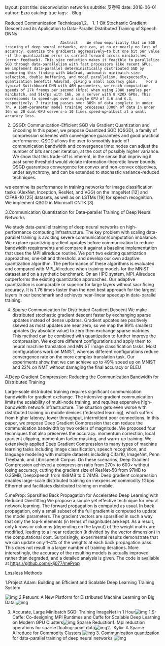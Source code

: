 

layout:     post
title:      deconvolution networks 
subtitle:   反卷积
date:       2018-06-01
author:     Ezra
catalog: true
tags:
    - Blog

Reduced Communication Techniques1,2，
	1. 1-Bit Stochastic Gradient Descent and its Application to Data-Parallel Distributed Training of Speech DNNs

                             Abstract    We show empirically that in SGD training of deep neural networks, one can, at no or nearly no loss of accuracy, quantize the gradients aggressively—to but one bit per value—if the quantization error is carried forward across minibatches (error feedback). This size reduction makes it feasible to parallelize SGD through data-parallelism with fast processors like recent GPUs.    We implement data-parallel deterministically distributed SGD by combining this finding with AdaGrad, automatic minibatch-size selection, double buffering, and model parallelism. Unexpectedly, quantization benefits AdaGrad, giving a small accuracy gain.    For a typical Switchboard DNN with 46M parameters, we reach computation speeds of 27k frames per second (kfps) when using 2880 samples per minibatch, and 51kfps with 16k, on a server with 8 K20X GPUs. This corresponds to speed-ups over a single GPU of 3.6 and 6.3, respectively. 7 training passes over 309h of data complete in under 7h. A 160M-parameter model training processes 3300h of data in under 16h on 20 dual-GPU servers—a 10 times speed-up—albeit at a small accuracy loss.


2. QSGD: Communication-Efficient SGD via Gradient Quantization and Encoding
    In this paper, we propose Quantized SGD (QSGD), a family of compression
    schemes with convergence guarantees and good practical performance. QSGD
    allows the user to smoothly trade off communication bandwidth and convergence
    time: nodes can adjust the number of bits sent per iteration, at the cost of possibly
    higher variance. We show that this trade-off is inherent, in the sense that improving
    it past some threshold would violate information-theoretic lower bounds. QSGD
    guarantees convergence for convex and non-convex objectives, under asynchrony,
    and can be extended to stochastic variance-reduced techniques.

we examine its performance in training networks for image classification tasks (AlexNet,
Inception, ResNet, and VGG) on the ImageNet [12] and CIFAR-10 [25] datasets, as well as on
LSTMs [19] for speech recognition. We implement QSGD in Microsoft CNTK [3].


3.Communication Quantization for Data-parallel Training of Deep Neural Networks

We study data-parallel training of deep neural networks on high-performance computing infrastructure. The key problem with scaling data-parallel training is avoiding severe communication/computation imbalance. We explore
quantizing gradient updates before communication to reduce
bandwidth requirements and compare it against a baseline
implementation that uses the MPI allreduce routine. We port
two existing quantization approaches, one-bit and threshold,
and develop our own adaptive quantization algorithm. The
performance of these algorithms is evaluated and compared
with MPI_Allreduce when training models for the MNIST
dataset and on a synthetic benchmark. On an HPC system,
MPI_Allreduce outperforms the existing quantization approaches. Our adaptive quantization is comparable or superior
for large layers without sacrificing accuracy. It is 1.76 times
faster than the next best approach for the largest layers in our
benchmark and achieves near-linear speedup in data-parallel
training.

4. Sparse Communication for Distributed Gradient Descent
    We make distributed stochastic gradient
    descent faster by exchanging sparse updates instead of dense updates. Gradient updates are positively skewed as most
    updates are near zero, so we map the
    99% smallest updates (by absolute value)
    to zero then exchange sparse matrices.
    This method can be combined with quantization to further improve the compression. We explore different configurations and apply them to neural machine
    translation and MNIST image classification tasks. Most configurations work on
    MNIST, whereas different configurations
    reduce convergence rate on the more complex translation task. Our experiments
    show that we can achieve up to 49% speed
    up on MNIST and 22% on NMT without
    damaging the final accuracy or BLEU

4.Deep Gradient Compression: Reducing the Communication Bandwidth for Distributed Training

Large-scale distributed training requires significant communication bandwidth for
gradient exchange. The intensive gradient communication limits the scalability of
multi-node training, and requires expensive high-bandwidth network infrastructure.
The situation gets even worse with distributed training on mobile devices (federated
learning), which suffers from higher latency, lower throughput, intermittent poor
connections. In this paper, we propose Deep Gradient Compression that can reduce
the communication bandwidth by two orders of magnitude. We proposed four
techniques that also preserves the accuracy: momentum correction, local gradient
clipping, momentum factor masking, and warm-up training. We extensively applied
Deep Gradient Compression to many types of machine learning tasks including
image classification, speech recognition, and language modeling with multiple
datasets including Cifar10, ImageNet, Penn Treebank, and Librispeech Corpus. On
these scenarios, Deep Gradient Compression achieved a compression ratio from
270× to 600× without losing accuracy, cutting the gradient size of ResNet-50
from 97MB to 0.35MB, DeepSpeech from 488MB to 0.74MB. Deep gradient
compression enables large-scale distributed training on inexpensive commodity
1Gbps Ethernet and facilitates distributed training on mobile.

5.meProp: Sparsified Back Propagation for Accelerated Deep Learning with Reduced Overfitting
We propose a simple yet effective technique
for neural network learning. The forward
propagation is computed as usual. In back propagation, only a small subset of the full gradient
is computed to update the model parameters.
The gradient vectors are sparsified in such a
way that only the top-k elements (in terms of
magnitude) are kept. As a result, only k rows or
columns (depending on the layout) of the weight
matrix are modified, leading to a linear reduction
(k divided by the vector dimension) in the
computational cost. Surprisingly, experimental
results demonstrate that we can update only
1–4% of the weights at each back propagation
pass. This does not result in a larger number
of training iterations. More interestingly, the
accuracy of the resulting models is actually
improved rather than degraded, and a detailed analysis is given. The code is available at
https://github.com/jklj077/meProp



Lossless Methods

1.Project Adam: Building an Efficient and Scalable Deep Learning Training System

![img](https://github.com/ezraxe/ezraxe.github.io/raw/master/img/Image(25).png)  2.Petuum: A New Platform for Distributed Machine Learning on Big Data ![img](file:///C:/Users/Ezra/AppData/Local/Temp/enhtmlclip/Image(26).png) 

3. Accurate, Large Minibatch SGD: Training ImageNet in 1 Hour![img](https://github.com/ezraxe/ezraxe.github.io/raw/master/img/Image(27).png) 1.S-Caffe: Co-designing MPI Runtimes and Caffe for Scalable Deep Learning on Modern GPU Clusters![img](https://github.com/ezraxe/ezraxe.github.io/raw/master/img/Image(28).png) Sparse Reduction1. Mpi reduction operations for sparse floating-point data![img](https://github.com/ezraxe/ezraxe.github.io/raw/master/img/Image(29).png)2.  Kylix: A Sparse Allreduce for Commodity Clusters ![img](https://github.com/ezraxe/ezraxe.github.io/raw/master/img/Image(30).png) 3. Communication quantization for data-parallel training of deep neural networks ![img](https://github.com/ezraxe/ezraxe.github.io/raw/master/img/Image(31).png)           